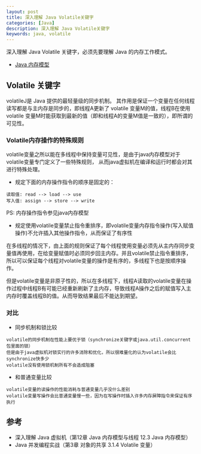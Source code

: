 ```yaml
---
layout: post
title: 深入理解 Java Volatile关键字
categories: [Java]
description: 深入理解 Java Volatile关键字
keywords: java, volatile
---
```


深入理解 Java Volatile 关键字，必须先要理解 Java 的内存工作模式。

* [ Java 内存模型](http://blog.liuzhudong.com/2017/09/13/java-memory-model/)

## Volatile 关键字
volatileJ是 Java 提供的最轻量级的同步机制。
其作用是保证一个变量在任何线程读写都是与主内存是同步的，即线程A更新了 volatile 变量M的值，线程B在使用volatile 变量M时能获取到最新的值（即和线程A的变量M值是一致的），即所谓的可见性。

### Volatile内存操作的特殊规则
volatile变量之所以能在多线程中保持变量可见性，是由于java内存模型对于volatile变量专门定义了一些特殊规则，
从而java虚拟机在编译和运行时都会对其进行特殊处理。

* 规定下面的内存操作指令的顺序是固定的：
```
读取值: read --> load --> use
写入值: assign --> store --> write
```
PS: 内存操作指令参见java内存模型

* 规定使用volatile变量禁止指令重排序，即volatile变量内存指令操作(写入赋值操作)不允许插入其他操作指令，从而保证了有序性

在多线程的情况下，由上面的规则保证了每个线程使用变量必须先从主内存同步变量值再使用，在给变量赋值时必须同步回主内存。并且volatile禁止指令重排序，所以可以保证每个线程对volatile变量的操作是有序的，多线程下也是按顺序操作。

但是volatile变量是非原子性的，所以在多线程下，线程A读取的volatile变量在操作过程中线程B有可能已经重新刷新了主内存，导致线程A操作之后的赋值写入主内存时覆盖线程B的值。从而导致结果最后不能达到期望。

### 对比
* 同步机制和锁比较
```
volatile的同步机制在性能上要优于锁（synchronize关键字或java.util.concurrent包里面的锁）
但是由于java虚拟机对锁实行的许多消除和优化，所以很难量化的认为volatile会比synchronize快多少
volatile没有使用锁机制所有不会造成阻塞
```

* 和普通变量比较
```
volatile变量的读操作的性能消耗与普通变量几乎没什么差别
volatile变量写操作会比普通变量慢一些，因为在写操作时插入许多内存屏障指令来保证有序执行
```

## 参考
* 深入理解 Java 虚拟机（第12章 Java 内存模型与线程 12.3 Java 内存模型）
* Java 并发编程实战（第3章 对象的共享 3.1.4 Volatile 变量）
